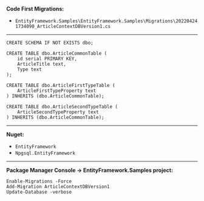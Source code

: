**Code First Migrations:**
- `EntityFramework.Samples\EntityFramework.Samples\Migrations\202204241734090_ArticleContextDBVersion1.cs`
---------------------------------
```
CREATE SCHEMA IF NOT EXISTS dbo;

CREATE TABLE dbo.ArticleCommonTable (
	id serial PRIMARY KEY,
	ArticleTitle text,
	Type text
);

CREATE TABLE dbo.ArticleFirstTypeTable (   
    ArticleFirstTypeProperty text
) INHERITS (dbo.ArticleCommonTable);

CREATE TABLE dbo.ArticleSecondTypeTable (   
    ArticleSecondTypeProperty text
) INHERITS (dbo.ArticleCommonTable);
```
---------------------------------
**Nuget:**
- `EntityFramework`
- `Npgsql.EntityFramework`
---------------------------------
**Package Manager Console -> EntityFramework.Samples project:**
```
Enable-Migrations -Force
Add-Migration ArticleContextDBVersion1
Update-Database -verbose
```
